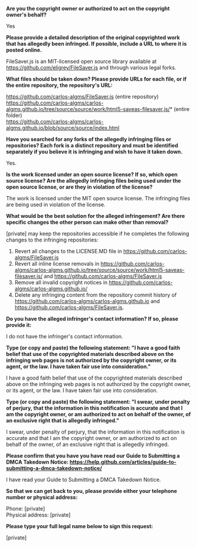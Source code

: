 **Are you the copyright owner or authorized to act on the copyright owner's behalf?**

Yes

**Please provide a detailed description of the original copyrighted work that has allegedly been infringed. If possible, include a URL to where it is posted online.**

FileSaver.js is an MIT-licensed open source library available at https://github.com/eligrey/FileSaver.js and through various legal forks.

**What files should be taken down? Please provide URLs for each file, or if the entire repository, the repository's URL:**

https://github.com/carlos-algms/FileSaver.js (entire repository)  
https://github.com/carlos-algms/carlos-algms.github.io/tree/source/source/work/html5-saveas-filesaver.js/* (entire folder)  
https://github.com/carlos-algms/carlos-algms.github.io/blob/source/source/index.html  

**Have you searched for any forks of the allegedly infringing files or repositories? Each fork is a distinct repository and must be identified separately if you believe it is infringing and wish to have it taken down.**

Yes.

**Is the work licensed under an open source license? If so, which open source license? Are the allegedly infringing files being used under the open source license, or are they in violation of the license?**

The work is licensed under the MIT open source license. The infringing files are being used in violation of the license.

**What would be the best solution for the alleged infringement? Are there specific changes the other person can make other than removal?**

[private] may keep the repositories accessible if he completes the following changes to the infringing repositories:

1. Revert all changes to the LICENSE.MD file in https://github.com/carlos-algms/FileSaver.js  
2. Revert all inline license removals in https://github.com/carlos-algms/carlos-algms.github.io/tree/source/source/work/html5-saveas-filesaver.js/ and https://github.com/carlos-algms/FileSaver.js  
3. Remove all invalid copyright notices in https://github.com/carlos-algms/carlos-algms.github.io/  
4. Delete any infringing content from the repository commit history of https://github.com/carlos-algms/carlos-algms.github.io and https://github.com/carlos-algms/FileSaver.js.

**Do you have the alleged infringer's contact information? If so, please provide it:**

I do not have the infringer's contact information.

**Type (or copy and paste) the following statement: "I have a good faith belief that use of the copyrighted materials described above on the infringing web pages is not authorized by the copyright owner, or its agent, or the law. I have taken fair use into consideration."**

I have a good faith belief that use of the copyrighted materials described above on the infringing web pages is not authorized by the copyright owner, or its agent, or the law. I have taken fair use into consideration.

**Type (or copy and paste) the following statement: "I swear, under penalty of perjury, that the information in this notification is accurate and that I am the copyright owner, or am authorized to act on behalf of the owner, of an exclusive right that is allegedly infringed."**

I swear, under penalty of perjury, that the information in this notification is accurate and that I am the copyright owner, or am authorized to act on behalf of the owner, of an exclusive right that is allegedly infringed.

**Please confirm that you have you have read our Guide to Submitting a DMCA Takedown Notice: https://help.github.com/articles/guide-to-submitting-a-dmca-takedown-notice/**

I have read your Guide to Submitting a DMCA Takedown Notice.

**So that we can get back to you, please provide either your telephone number or physical address:**

Phone: [private]  
Physical address: [private]

**Please type your full legal name below to sign this request:**

[private]
